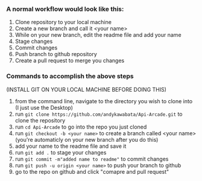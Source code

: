
### A normal workflow would look like this:
1) Clone repository to your local machine
2) Create a new branch and call it &lt;your name&gt;
3) While on your new branch, edit the readme file and add your name
4) Stage changes
5) Commit changes
6) Push branch to github repository
7) Create a pull request to merge you changes
  
### Commands to accomplish the above steps
(INSTALL GIT ON YOUR LOCAL MACHINE BEFORE DOING THIS)
1) from the command line, navigate to the directory you wish to clone into (I just use the Desktop)
2) run `git clone https://github.com/andykawabata/Api-Arcade.git` to clone the repository
3) run `cd Api-Arcade` to go into the repo you just cloned
4) run `git checkout -b <your name>` to create a branch called &lt;your name&gt; (you're automaticly on your new branch after you do this)
5) add your name to the readme file and save it
6) run `git add .` to stage your changes
7) run `git commit -m"added name to readme"` to commit changes
8) run `git push -u origin <your name>` to push your branch to github
9) go to the repo on github and click "comapre and pull request"

